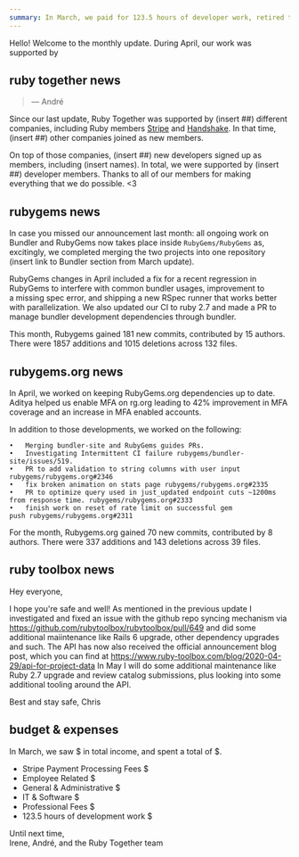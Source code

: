 ```yaml
---
summary: In March, we paid for 123.5 hours of developer work, retired the Bundler repository and GitHub organization, and completed many fixes and improvements for the RubyGems.org website.
---
```


Hello! Welcome to the monthly update. During April, our work was supported by 

## ruby together news

> 
>
> &mdash; André

Since our last update, Ruby Together was supported by (insert ##) different companies, including Ruby members [Stripe](https://stripe.com) and [Handshake](https://handshake.org). In that time, (insert ##) other companies joined as new members.

On top of those companies, (insert ##) new developers signed up as members, including (insert names). In total, we were supported by (insert ##) developer members. Thanks to all of our members for making everything that we do possible. &lt;3

## rubygems news 

In case you missed our announcement last month: all ongoing work on Bundler and RubyGems now takes place inside `RubyGems/RubyGems` as, excitingly, we completed merging the two projects into one repository (insert link to Bundler section from March update). 

RubyGems changes in April included a fix for a recent regression in RubyGems to interfere with common bundler usages, improvement to a missing spec error, and shipping a new RSpec runner that works better with parallelization. We also updated our CI to ruby 2.7 and made a PR to manage bundler development dependencies through bundler.

This month, Rubygems gained 181 new commits, contributed by 15 authors. There were 1857 additions and 1015 deletions across 132 files.

## rubygems.org news

In April, we worked on keeping RubyGems.org dependencies up to date. Aditya helped us enable MFA on rg.org leading to 42% improvement in MFA coverage and an increase in MFA enabled accounts.

In addition to those developments, we worked on the following:

	•	Merging bundler-site and RubyGems guides PRs.
	•	Investigating Intermittent CI failure rubygems/bundler-site/issues/519.
	•	PR to add validation to string columns with user input rubygems/rubygems.org#2346
	•	fix broken animation on stats page rubygems/rubygems.org#2335
	•	PR to optimize query used in just_updated endpoint cuts ~1200ms from response time. rubygems/rubygems.org#2333
	•	finish work on reset of rate limit on successful gem push rubygems/rubygems.org#2311

For the month, Rubygems.org gained 70 new commits, contributed by 8 authors. There were 337 additions and 143 deletions across 39 files.


## ruby toolbox news

Hey everyone,

I hope you're safe and well! As mentioned in the previous update I investigated and fixed an issue with the github repo syncing mechanism via https://github.com/rubytoolbox/rubytoolbox/pull/649 and did some additional maiintenance like Rails 6 upgrade, other dependency upgrades and such. The API has now also received the official announcement blog post, which you can find at https://www.ruby-toolbox.com/blog/2020-04-29/api-for-project-data
In May I will do some additional maintenance like Ruby 2.7 upgrade and review catalog submissions, plus looking into some additional tooling around the API.

Best and stay safe,
Chris

## budget &amp; expenses


In March, we saw $ in total income, and spent a total of $.

* Stripe Payment Processing Fees $
* Employee Related $
* General & Administrative $
* IT & Software $
* Professional Fees	$
* 123.5 hours of development work $

Until next time,<br>
Irene, André, and the Ruby Together team
